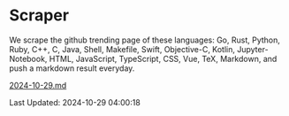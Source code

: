 # Scraper

We scrape the github trending page of these languages: Go, Rust, Python, Ruby, C++, C, Java, Shell, Makefile, Swift, Objective-C, Kotlin, Jupyter-Notebook, HTML, JavaScript, TypeScript, CSS, Vue, TeX, Markdown, and push a markdown result everyday.

[2024-10-29.md](https://github.com/yangwenmai/github-trending-backup/blob/master/2024-10-29.md)

Last Updated: 2024-10-29 04:00:18